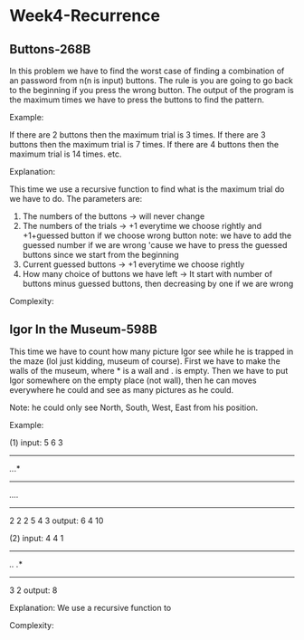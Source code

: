   # Week4-Recurrence

## Buttons-268B

In this problem we have to find the worst case of finding a combination of an password from n(n is input) buttons. 
The rule is you are going to go back to the beginning if you press the wrong button.
The output of the program is the maximum times we have to press the buttons to find the pattern.

Example:

If there are 2 buttons then the maximum trial is 3 times.
If there are 3 buttons then the maximum trial is 7 times.
If there are 4 buttons then the maximum trial is 14 times.
etc.

Explanation:

This time we use a recursive function to find what is the maximum trial do we have to do.
The parameters are:
  1. The numbers of the buttons -> will never change
  2. The numbers of the trials -> +1 everytime we choose rightly and +1+guessed button if we choose wrong button
    note: we have to add the guessed number if we are wrong 'cause we have to press the guessed buttons since we start from the beginning
  3. Current guessed buttons -> +1 everytime we choose rightly
  4. How many choice of buttons we have left -> It start with number of buttons minus guessed buttons, then decreasing by one if we are wrong

Complexity:


## Igor In the Museum-598B

This time we have to count how many picture Igor see while he is trapped in the maze (lol just kidding, museum of course).
First we have to make the walls of the museum, where * is a wall and . is empty. 
Then we have to put Igor somewhere on the empty place (not wall), then he can moves everywhere he could and see as many pictures as he could.

Note: he could only see North, South, West, East from his position.

Example:

(1)
input:
5 6 3
******
*..*.*
******
*....*
******
2 2
2 5
4 3
output:
6
4
10

(2)
input:
4 4 1
****
*..*
*.**
****
3 2
output:
8

Explanation:
We use a recursive function to 

Complexity:
